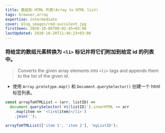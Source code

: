 ```yaml
---
title: 数组到 HTML 列表(Array to HTML list)
tags: browser,array
expertise: intermediate
cover: blog_images/red-succulent.jpg
firstSeen: 2020-10-08T00:02:45+03:00
lastUpdated: 2020-10-20T11:46:23+03:00
---
```


### 将给定的数组元素转换为 `<li>` 标记并将它们附加到给定 id 的列表中。
> Converts the given array elements into `<li>` tags and appends them to the list of the given id.

- 使用 `Array.prototype.map()` 和 `Document.querySelector()` 创建一个 html 标签列表。

```js
const arrayToHTMLList = (arr, listID) =>
  document.querySelector(`#${listID}`).innerHTML += arr
    .map(item => `<li>${item}</li>`)
    .join('');
```

```js
arrayToHTMLList(['item 1', 'item 2'], 'myListID');
```
